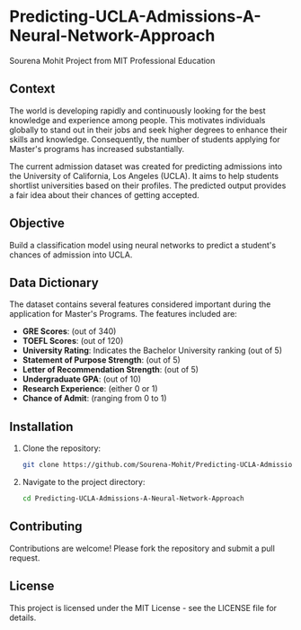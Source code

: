 # Predicting-UCLA-Admissions-A-Neural-Network-Approach
Sourena Mohit 
Project from MIT Professional Education
## Context
The world is developing rapidly and continuously looking for the best knowledge and experience among people. This motivates individuals globally to stand out in their jobs and seek higher degrees to enhance their skills and knowledge. Consequently, the number of students applying for Master's programs has increased substantially.

The current admission dataset was created for predicting admissions into the University of California, Los Angeles (UCLA). It aims to help students shortlist universities based on their profiles. The predicted output provides a fair idea about their chances of getting accepted.

## Objective
Build a classification model using neural networks to predict a student's chances of admission into UCLA.

## Data Dictionary
The dataset contains several features considered important during the application for Master's Programs. The features included are:

- **GRE Scores**: (out of 340)
- **TOEFL Scores**: (out of 120)
- **University Rating**: Indicates the Bachelor University ranking (out of 5)
- **Statement of Purpose Strength**: (out of 5)
- **Letter of Recommendation Strength**: (out of 5)
- **Undergraduate GPA**: (out of 10)
- **Research Experience**: (either 0 or 1)
- **Chance of Admit**: (ranging from 0 to 1)

## Installation
1. Clone the repository:
    ```bash
    git clone https://github.com/Sourena-Mohit/Predicting-UCLA-Admissions-A-Neural-Network-Approach.git
    ```
2. Navigate to the project directory:
    ```bash
    cd Predicting-UCLA-Admissions-A-Neural-Network-Approach
    ```

## Contributing
Contributions are welcome! Please fork the repository and submit a pull request.

## License
This project is licensed under the MIT License - see the LICENSE file for details.
